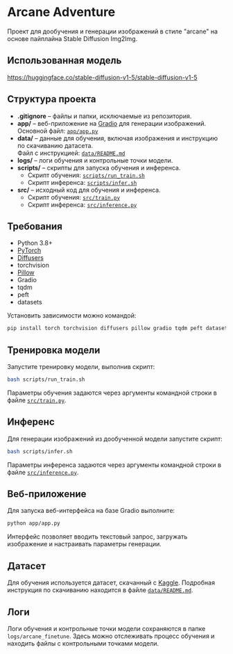 # Arcane Adventure

Проект для дообучения и генерации изображений в стиле "arcane" на основе пайплайна Stable Diffusion Img2Img.

## Использованная модель
https://huggingface.co/stable-diffusion-v1-5/stable-diffusion-v1-5

## Структура проекта

- **.gitignore** – файлы и папки, исключаемые из репозитория.
- **app/** – веб-приложение на [Gradio](https://gradio.app/) для генерации изображений.  
  Основной файл: [`app/app.py`](app/app.py)
- **data/** – данные для обучения, включая изображения и инструкцию по скачиванию датасета.  
  Файл с инструкцией: [`data/README.md`](data/README.md)
- **logs/** – логи обучения и контрольные точки модели.
- **scripts/** – скрипты для запуска обучения и инференса.  
  - Скрипт обучения: [`scripts/run_train.sh`](scripts/run_train.sh)  
  - Скрипт инференса: [`scripts/infer.sh`](scripts/infer.sh)
- **src/** – исходный код для обучения и инференса.
  - Скрипт обучения: [`src/train.py`](src/train.py)
  - Скрипт инференса: [`src/inference.py`](src/inference.py)

## Требования

- Python 3.8+
- [PyTorch](https://pytorch.org/)
- [Diffusers](https://github.com/huggingface/diffusers)
- torchvision
- [Pillow](https://python-pillow.org/)
- Gradio
- tqdm
- peft
- datasets

Установить зависимости можно командой:

```sh
pip install torch torchvision diffusers pillow gradio tqdm peft datasets
```

## Тренировка модели

Запустите тренировку модели, выполнив скрипт:

```sh
bash scripts/run_train.sh
```

Параметры обучения задаются через аргументы командной строки в файле [`src/train.py`](src/train.py).

## Инференс

Для генерации изображений из дообученной модели запустите скрипт:

```sh
bash scripts/infer.sh
```

Параметры инференса задаются через аргументы командной строки в файле [`src/inference.py`](src/inference.py).

## Веб-приложение

Для запуска веб-интерфейса на базе Gradio выполните:

```sh
python app/app.py
```

Интерфейс позволяет вводить текстовый запрос, загружать изображение и настраивать параметры генерации.

## Датасет

Для обучения используется датасет, скачанный с [Kaggle](https://www.kaggle.com/datasets/artermiloff/arcanefaces). Подробная инструкция по скачиванию находится в файле [`data/README.md`](data/README.md).

## Логи

Логи обучения и контрольные точки модели сохраняются в папке `logs/arcane_finetune`. Здесь можно отслеживать процесс обучения и находить файлы с контрольными точками модели.
